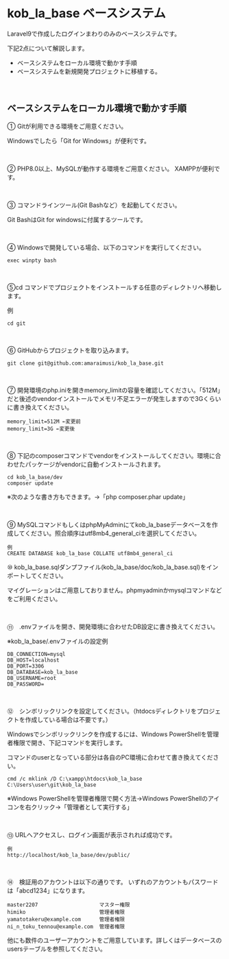 # kob_la_base ベースシステム


Laravel9で作成したログインまわりのみのベースシステムです。

下記2点について解説します。
- ベースシステムをローカル環境で動かす手順
- ベースシステムを新規開発プロジェクトに移植する。

<br>

## ベースシステムをローカル環境で動かす手順


① Gitが利用できる環境をご用意ください。

 Windowsでしたら「Git for Windows」が便利です。
 
 <br>
 

② PHP8.0以上、MySQLが動作する環境をご用意ください。
 XAMPPが便利です。
 
 <br>

③ コマンドラインツール(Git Bashなど）を起動してください。

 Git BashはGit for windowsに付属するツールです。
 
 <br>


④ Windowsで開発している場合、以下のコマンドを実行してください。

```
exec winpty bash
```
<br>


⑤cd コマンドでプロジェクトをインストールする任意のディレクトリへ移動します。


例

```
cd git
```

<br>

⑥ GitHubからプロジェクトを取り込みます。

```
git clone git@github.com:amaraimusi/kob_la_base.git
```

<br>

⑦ 開発環境のphp.iniを開きmemory_limitの容量を確認してください。「512M」だと後述のvendorインストールでメモリ不足エラーが発生しますので3Gくらいに書き換えてください。

```
memory_limit=512M ←変更前
memory_limit=3G ←変更後
```

<br>


⑧ 下記のcomposerコマンドでvendorをインストールしてください。環境に合わせたパッケージがvendorに自動インストールされます。

```
cd kob_la_base/dev
composer update
```

※次のような書き方もできます。→「php composer.phar update」

<br>




⑨ MySQLコマンドもしくはphpMyAdminにてkob_la_baseデータベースを作成してください。照合順序はutf8mb4_general_ciを選択してください。



```
例
CREATE DATABASE kob_la_base COLLATE utf8mb4_general_ci
```

⑩ kob_la_base.sqlダンプファイル(kob_la_base/doc/kob_la_base.sql)をインポートしてください。

マイグレーションはご用意しておりません。phpmyadminかmysqlコマンドなどをご利用ください。

<br>


⑪　.envファイルを開き、開発環境に合わせたDB設定に書き換えてください。

※kob_la_base/.envファイルの設定例


```
DB_CONNECTION=mysql
DB_HOST=localhost
DB_PORT=3306
DB_DATABASE=kob_la_base
DB_USERNAME=root
DB_PASSWORD=
```

<br>


⑫　シンボリックリンクを設定してください。（htdocsディレクトリをプロジェクトを作成している場合は不要です。）


Windowsでシンボリックリンクを作成するには、Windows PowerShellを管理者権限で開き、下記コマンドを実行します。


コマンドのuserとなっている部分は各自のPC環境に合わせて書き換えてください。

```
cmd /c mklink /D C:\xampp\htdocs\kob_la_base C:\Users\user\git\kob_la_base
```

※Windows PowerShellを管理者権限で開く方法→Windows PowerShellのアイコンを右クリック→「管理者として実行する」

<br>


⑬ URLへアクセスし、ログイン画面が表示されれば成功です。

```
例
http://localhost/kob_la_base/dev/public/
```

<br>

⑭　検証用のアカウントは以下の通りです。
いずれのアカウントもパスワードは「abcd1234」になります。

```
master2207                    マスター権限
himiko                        管理者権限
yamatotakeru@example.com      管理者権限
ni_n_toku_tennou@example.com  管理者権限
```

他にも数件のユーザーアカウントをご用意しています。詳しくはデータベースのusersテーブルを参照してください。

<br>



